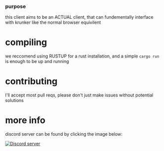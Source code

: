 ### purpose

this client aims to be an ACTUAL client, that can fundementally interface with krunker like the normal browser equivilent

# compiling

we reccomend using RUSTUP for a rust installation, and a simple `cargo run` is enough to be up and running

# contributing

I'll accept most pull reqs, please don't just make issues without potential solutions

# more info

discord server can be found by clicking the image below:

[![Discord server](https://discordapp.com/api/guilds/858349630881923083/widget.png?style=banner1)](https://discord.gg/UdZvmNeNqq)
